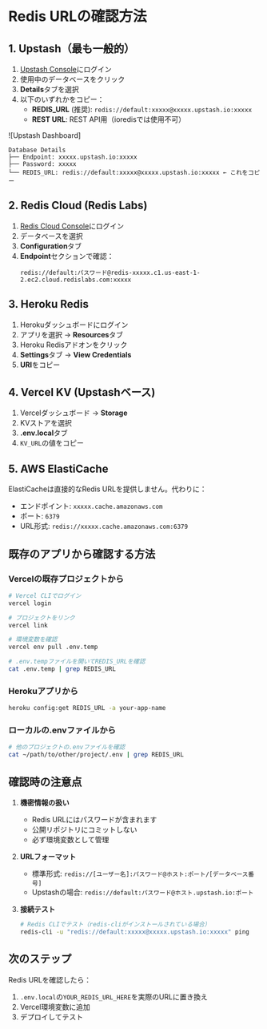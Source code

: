 # Redis URLの確認方法

## 1. Upstash（最も一般的）

1. [Upstash Console](https://console.upstash.com/)にログイン
2. 使用中のデータベースをクリック
3. **Details**タブを選択
4. 以下のいずれかをコピー：
   - **REDIS_URL** (推奨): `redis://default:xxxxx@xxxxx.upstash.io:xxxxx`
   - **REST URL**: REST API用（ioredisでは使用不可）

![Upstash Dashboard]
```
Database Details
├── Endpoint: xxxxx.upstash.io:xxxxx
├── Password: xxxxx
└── REDIS_URL: redis://default:xxxxx@xxxxx.upstash.io:xxxxx ← これをコピー
```

## 2. Redis Cloud (Redis Labs)

1. [Redis Cloud Console](https://app.redislabs.com/)にログイン
2. データベースを選択
3. **Configuration**タブ
4. **Endpoint**セクションで確認：
   ```
   redis://default:パスワード@redis-xxxxx.c1.us-east-1-2.ec2.cloud.redislabs.com:xxxxx
   ```

## 3. Heroku Redis

1. Herokuダッシュボードにログイン
2. アプリを選択 → **Resources**タブ
3. Heroku Redisアドオンをクリック
4. **Settings**タブ → **View Credentials**
5. **URI**をコピー

## 4. Vercel KV (Upstashベース)

1. Vercelダッシュボード → **Storage**
2. KVストアを選択
3. **.env.local**タブ
4. `KV_URL`の値をコピー

## 5. AWS ElastiCache

ElastiCacheは直接的なRedis URLを提供しません。代わりに：
- エンドポイント: `xxxxx.cache.amazonaws.com`
- ポート: `6379`
- URL形式: `redis://xxxxx.cache.amazonaws.com:6379`

## 既存のアプリから確認する方法

### Vercelの既存プロジェクトから
```bash
# Vercel CLIでログイン
vercel login

# プロジェクトをリンク
vercel link

# 環境変数を確認
vercel env pull .env.temp

# .env.tempファイルを開いてREDIS_URLを確認
cat .env.temp | grep REDIS_URL
```

### Herokuアプリから
```bash
heroku config:get REDIS_URL -a your-app-name
```

### ローカルの.envファイルから
```bash
# 他のプロジェクトの.envファイルを確認
cat ~/path/to/other/project/.env | grep REDIS_URL
```

## 確認時の注意点

1. **機密情報の扱い**
   - Redis URLにはパスワードが含まれます
   - 公開リポジトリにコミットしない
   - 必ず環境変数として管理

2. **URLフォーマット**
   - 標準形式: `redis://[ユーザー名]:パスワード@ホスト:ポート/[データベース番号]`
   - Upstashの場合: `redis://default:パスワード@ホスト.upstash.io:ポート`

3. **接続テスト**
   ```bash
   # Redis CLIでテスト（redis-cliがインストールされている場合）
   redis-cli -u "redis://default:xxxxx@xxxxx.upstash.io:xxxxx" ping
   ```

## 次のステップ

Redis URLを確認したら：
1. `.env.local`の`YOUR_REDIS_URL_HERE`を実際のURLに置き換え
2. Vercel環境変数に追加
3. デプロイしてテスト